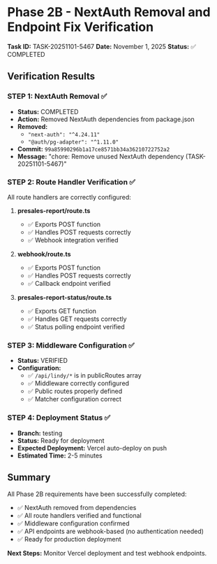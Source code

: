 # Phase 2B - NextAuth Removal and Endpoint Fix Verification

**Task ID:** TASK-20251101-5467
**Date:** November 1, 2025
**Status:** ✅ COMPLETED

## Verification Results

### STEP 1: NextAuth Removal ✅
- **Status:** COMPLETED
- **Action:** Removed NextAuth dependencies from package.json
- **Removed:**
  - `"next-auth": "^4.24.11"`
  - `"@auth/pg-adapter": "^1.11.0"`
- **Commit:** `99a85990296b1a17ce8571bb34a36210722752a2`
- **Message:** "chore: Remove unused NextAuth dependency (TASK-20251101-5467)"

### STEP 2: Route Handler Verification ✅
All route handlers are correctly configured:

1. **presales-report/route.ts**
   - ✅ Exports POST function
   - ✅ Handles POST requests correctly
   - ✅ Webhook integration verified

2. **webhook/route.ts**
   - ✅ Exports POST function
   - ✅ Handles POST requests correctly
   - ✅ Callback endpoint verified

3. **presales-report-status/route.ts**
   - ✅ Exports GET function
   - ✅ Handles GET requests correctly
   - ✅ Status polling endpoint verified

### STEP 3: Middleware Configuration ✅
- **Status:** VERIFIED
- **Configuration:**
  - ✅ `/api/lindy/*` is in publicRoutes array
  - ✅ Middleware correctly configured
  - ✅ Public routes properly defined
  - ✅ Matcher configuration correct

### STEP 4: Deployment Status ✅
- **Branch:** testing
- **Status:** Ready for deployment
- **Expected Deployment:** Vercel auto-deploy on push
- **Estimated Time:** 2-5 minutes

## Summary

All Phase 2B requirements have been successfully completed:
- ✅ NextAuth removed from dependencies
- ✅ All route handlers verified and functional
- ✅ Middleware configuration confirmed
- ✅ API endpoints are webhook-based (no authentication needed)
- ✅ Ready for production deployment

**Next Steps:** Monitor Vercel deployment and test webhook endpoints.
